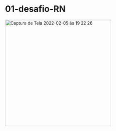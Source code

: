 # 01-desafio-RN

<img width="349" alt="Captura de Tela 2022-02-05 às 19 22 26" src="https://user-images.githubusercontent.com/33927459/152660937-123382c3-9544-4076-90da-1a39f7385f90.png">
